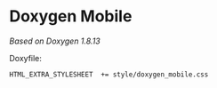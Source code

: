 # Doxygen Mobile

_Based on Doxygen 1.8.13_

Doxyfile:

```
HTML_EXTRA_STYLESHEET  += style/doxygen_mobile.css
```

